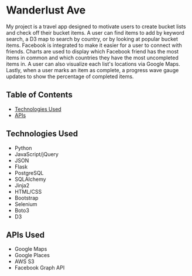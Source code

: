 # Wanderlust Ave
My project is a travel app designed to motivate users to create bucket lists and check off their bucket items. A user can find items to add by keyword search, a D3 map to search by country, or by looking at popular bucket items. Facebook is integrated to make it easier for a user to connect with friends. Charts are used to display which Facebook friend has the most items in common and which countries they have the most uncompleted items in. A user can also visualize each list's locations via Google Maps. Lastly, when a user marks an item as complete, a progress wave gauge updates to show the percentage of completed items.

## Table of Contents
* [Technologies Used](#technologiesused)
* [APIs](#apis)
<!-- * [Author](#author) -->

## <a name="technologiesused"></a>Technologies Used

* Python
* JavaScript/jQuery
* JSON
* Flask
* PostgreSQL
* SQLAlchemy
* Jinja2
* HTML/CSS
* Bootstrap
* Selenium
* Boto3
* D3


## <a name="apis"></a>APIs Used

* Google Maps
* Google Places
* AWS S3
* Facebook Graph API